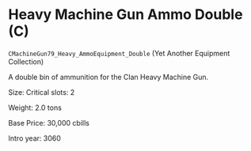 # Heavy Machine Gun Ammo Double (C)

`CMachineGun79_Heavy_AmmoEquipment_Double` (Yet Another Equipment Collection)

A double bin of ammunition for the Clan Heavy Machine Gun.

Size: Critical slots: 2

Weight: 2.0 tons

Base Price: 30,000 cbills

Intro year: 3060

